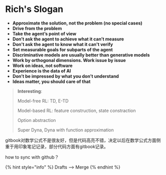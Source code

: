 # Rich's Slogan

* **Approximate the solution, not the problem \(no special cases\)**
* **Drive from the problem**
* **Take the agent’s point of view**
* **Don’t ask the agent to achieve what it can’t measure**
* **Don't ask the agent to know what it can't verify**
* **Set measurable goals for subparts of the agent**
* **Discriminative models are usually better than generative models**
* **Work by orthogonal dimensions. Work issue by issue**
* **Work on ideas, not software**
* **Experience is the data of AI**
* **Don’t be impressed by what you don’t understand**
* **Ideas matter, you should care of that**

> **Interesting**:
>
> Model-free RL: TD, E-TD
>
> Model-based RL: feature construction, state constraction
>
> Option abstraction
>
> Super Dyna,  Dyna with function approximation



gitbook对数学公式不是很友好，但是代码高亮不错，决定以后在数学公式方面侧重于用印象笔记记录，部分代码方面有gitbook记录。



how to sync with github？

{% hint style="info" %}
Drafts --&gt; Merge
{% endhint %}



